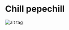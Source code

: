 # Chill pepechill

![alt tag](https://pbs.twimg.com/profile_images/1342407711464558592/q_cRyyUr.jpg "pepechill")​